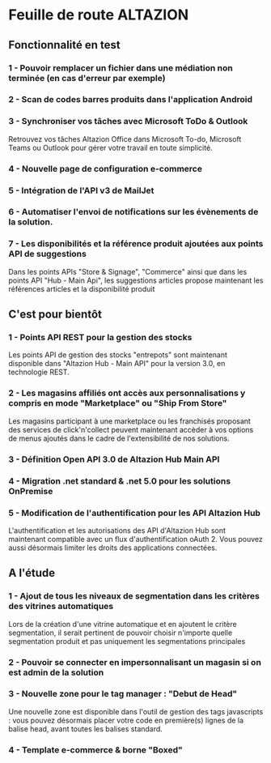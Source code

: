 <div class='roadmapPage'>
<h1>Feuille de route ALTAZION</h1>
<h2>Fonctionnalité en test</h2>
<div id="enTest">
<div class="item">
<h3>1 - Pouvoir remplacer un fichier dans une médiation non terminée (en cas d'erreur par exemple)</h3>
</div>
<div class="item">
<h3>2 - Scan de codes barres produits dans l'application Android</h3>
</div>
<div class="item">
<h3>3 - Synchroniser vos tâches avec Microsoft ToDo & Outlook</h3>
<div>Retrouvez vos tâches Altazion Office dans Microsoft To-do, Microsoft Teams ou Outlook pour gérer votre travail en toute simplicité.&nbsp;&nbsp;</div>
</div>
<div class="item">
<h3>4 - Nouvelle page de configuration e-commerce</h3>
</div>
<div class="item">
<h3>5 - Intégration de l'API v3 de MailJet</h3>
</div>
<div class="item">
<h3>6 - Automatiser l'envoi de notifications sur les évènements de la solution.</h3>
</div>
<div class="item">
<h3>7 - Les disponibilités et la référence produit ajoutées aux points API de suggestions</h3>
<div>Dans les points APIs &quot;Store &amp; Signage&quot;, &quot;Commerce&quot; ainsi que dans les points API &quot;Hub - Main Api&quot;, les suggestions articles propose maintenant les références articles et la disponibilité produit </div>
</div>
</div>
<h2>C'est pour bientôt</h2>
<div id="bientot">
<div class="item">
<h3>1 - Points API REST pour la gestion des stocks </h3>
<div>Les points API de gestion des stocks &quot;entrepots&quot; sont maintenant disponible dans &quot;Altazion Hub - Main API&quot; pour la version 3.0, en technologie REST. </div>
</div>
<div class="item">
<h3>2 - Les magasins affiliés ont accès aux personnalisations y compris en mode "Marketplace" ou "Ship From Store" </h3>
<div><span style="background-color:rgb(245, 245, 245);display:inline !important;">Les magasins participant à une marketplace ou les franchisés proposant des services de click'n'collect peuvent maintenant accèder à vos options de menus ajoutés dans le cadre de l'extensibilité de nos solutions.</span><br> </div>
</div>
<div class="item">
<h3>3 - Définition Open API 3.0 de Altazion Hub Main API </h3>
</div>
<div class="item">
<h3>4 - Migration .net standard & .net 5.0 pour les solutions OnPremise </h3>
</div>
<div class="item">
<h3>5 - Modification de l'authentification pour les API Altazion Hub </h3>
<div>L'authentification et les autorisations des API d'Altazion Hub sont maintenant compatible avec un flux d'authentification oAuth 2. Vous pouvez aussi désormais limiter les droits des applications connectées. </div>
</div>
</div>
<h2>A l'étude</h2>
<div id="etude">
<div class="item">
<h3>1 - Ajout de tous les niveaux de segmentation dans les critères des vitrines automatiques</h3>
<div>Lors de la création d'une vitrine automatique et en ajoutent le critère segmentation, il serait pertinent de pouvoir choisir n'importe quelle segmentation produit et pas uniquement les segmentations principales<br> </div>
</div>
<div class="item">
<h3>2 - Pouvoir se connecter en impersonnalisant un magasin si on est admin de la solution</h3>
</div>
<div class="item">
<h3>3 - Nouvelle zone pour le tag manager : "Debut de Head"</h3>
<div>Une nouvelle zone est disponible dans l'outil de gestion des tags javascripts : vous pouvez désormais placer votre code en première(s) lignes de la balise head, avant toutes les balises standard. </div>
</div>
<div class="item">
<h3>4 - Template e-commerce & borne "Boxed"</h3>
</div>
</div>
</div>


